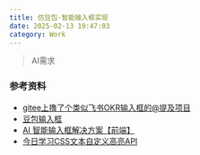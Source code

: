 ```yaml
---
title: 仿豆包·智能输入框实现
date: 2025-02-13 19:47:03
category: Work
---
```

> AI需求






### 参考资料
- [gitee上撸了个类似飞书OKR输入框的@提及项目](https://www.zhangxinxu.com/wordpress/2022/08/gitee-feishu-okr-at-mention/)
- [豆包输入框](https://www.doubao.com/)
- [AI 智能输入框解决方案【前端】](https://juejin.cn/post/7433439452662382618?searchId=202502252211221A86262DE00536267AD5)
- [今日学习CSS文本自定义高亮API](https://www.zhangxinxu.com/wordpress/2024/07/css-custom-highlight-api/)
